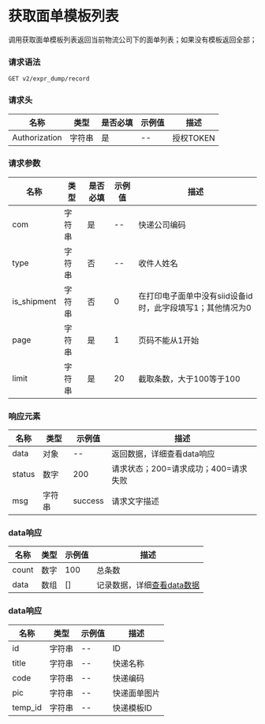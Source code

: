 # 获取面单模板列表

调用获取面单模板列表返回当前物流公司下的面单列表；如果没有模板返回全部；

### 请求语法

```
GET v2/expr_dump/record
```

### 请求头

| 名称 | 类型|是否必填 |示例值| 描述|
|---|---|---|---|---|
| Authorization | 字符串|是|--| 授权TOKEN |

### 请求参数

| 名称 | 类型|是否必填 |示例值| 描述|
|---|---|---|---|---|
| com | 字符串|是|--| 快递公司编码 |
| type | 字符串|否|--| 收件人姓名 |
| is_shipment | 字符串|否|0| 在打印电子面单中没有siid设备id时，此字段填写1；其他情况为0 |
| page | 字符串|是|1| 页码不能从1开始 |
| limit | 字符串|是|20| 截取条数，大于100等于100 |

### 响应元素

| 名称 | 类型 |示例值| 描述|
|---|---|---|---| 
| data | 对象|--| 返回数据，详细查看data响应 |
| status | 数字|200| 请求状态；200=请求成功；400=请求失败 |
| msg | 字符串|success| 请求文字描述 |

### <a id='data-list'>data响应</a>

| 名称 | 类型 |示例值| 描述|
|---|---|---|---| 
| count | 数字|100| 总条数 |
| data | 数组|[]| 记录数据，详细[查看data数据](#list-data) |

### <a id='list-data'>data响应</a>

| 名称 | 类型 |示例值| 描述|
|---|---|---|---| 
| id | 字符串|--| ID |
| title | 字符串|--| 快递名称 |
| code | 字符串|--| 快递编码 |
| pic | 字符串|--| 快递面单图片 |
| temp_id | 字符串|--| 快递模板ID |
